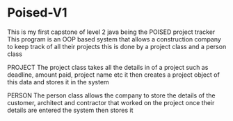 # Poised-V1
This is my first capstone of level 2 java being the POISED project tracker
This program is an OOP based system that allows a construction company to keep track of all their projects this is done by a project class and a person class

PROJECT
The project class takes all the details in of a project such as deadline, amount paid, project name etc
it then creates a project object of this data and stores it in the system

PERSON
The person class allows the company to store the details of the customer, architect and contractor that worked on the project 
once their details are entered the system then stores it 
